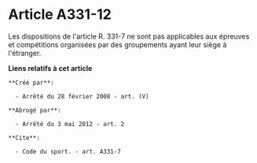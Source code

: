 # Article A331-12

Les dispositions de l'article R. 331-7 ne sont pas applicables aux épreuves et compétitions organisées par des groupements
ayant leur siège à l'étranger.

**Liens relatifs à cet article**

	**Créé par**:

	  - Arrêté du 28 février 2008 - art. (V)

	**Abrogé par**:

	  - Arrêté du 3 mai 2012 - art. 2

	**Cite**:

	  - Code du sport. - art. A331-7

